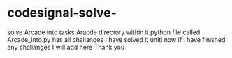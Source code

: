 # codesignal-solve-
solve Arcade into tasks
Aracde directory within it python file called Arcade_into.py has all challanges I have solved it unitl now 
if I have finished any challanges I will add here 
Thank you 
